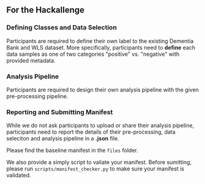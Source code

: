 ## For the Hackallenge

### Defining Classes and Data Selection

Participants are required to define their own label to the existing Dementia Bank and WLS dataset. More specifically, participants need to **define** each data samples as one of two categories "positive" vs. "negative" with provided metadata.

### Analysis Pipeline

Participants are required to design their own analysis pipeline with the given pre-processing pipeline.

### Reporting and Submitting Manifest

While we do not ask participants to upload or share their analysis pipeline, participants need to report the details of their pre-processing, data seleciton and analysis pipeline in a **.json** file.

Please find the baseline manifest in the ```files``` folder.

We also provide a simply script to valiate your manifest. Before sumitting, please run ``scripts/manifest_checker.py`` to make sure your manifest is validated.